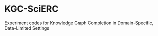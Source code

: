 # KGC-SciERC

Experiment codes for Knowledge Graph Completion in Domain-Specific, Data-Limited Settings
